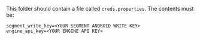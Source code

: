 This folder should contain a file called `creds.properties`. The contents must be:

```
segment_write_key=<YOUR SEGMENT ANDROID WRITE KEY>
engine_api_key=<YOUR ENGINE API KEY>
```